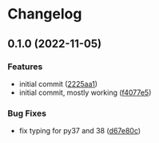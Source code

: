 # Changelog

## 0.1.0 (2022-11-05)


### Features

* initial commit ([2225aa1](https://github.com/andrewthetechie/pydantic-sqs/commit/2225aa16cd3f6380d33d9cf0e821aaee51581145))
* initial commit, mostly working ([f4077e5](https://github.com/andrewthetechie/pydantic-sqs/commit/f4077e5383f522cd50ceb7c51b4ecc494f986996))


### Bug Fixes

* fix typing for py37 and 38 ([d67e80c](https://github.com/andrewthetechie/pydantic-sqs/commit/d67e80c6875e9ab91fdc1a7995b64ce1b699a1ac))

